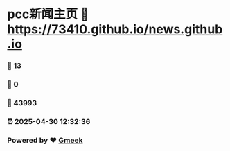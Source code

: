# pcc新闻主页 :link: https://73410.github.io/news.github.io 
### :page_facing_up: [13](https://73410.github.io/news.github.io/tag.html) 
### :speech_balloon: 0 
### :hibiscus: 43993 
### :alarm_clock: 2025-04-30 12:32:36 
### Powered by :heart: [Gmeek](https://github.com/Meekdai/Gmeek)
